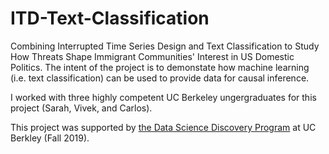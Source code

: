 # ITD-Text-Classification
Combining Interrupted Time Series Design and Text Classification to Study How Threats Shape Immigrant Communities' Interest in US Domestic Politics. The intent of the project is to demonstate how machine learning (i.e. text classification) can be used to provide data for causal inference. 

I worked with three highly competent UC Berkeley ungergraduates for this project (Sarah, Vivek, and Carlos). 

This project was supported by [the Data Science Discovery Program](https://data.berkeley.edu/research/discovery) at UC Berkley (Fall 2019).
